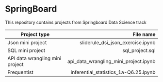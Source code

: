 # SpringBoard

This repository contains projects from Springboard Data Science track

|Project type |File name|
|----------------|----------------:|
| Json mini project | sliderule_dsi_json_exercise.ipynb |
|SQL mini project |        sql_project.sql |
|API data wrangling mini project | api_data_wrangling_mini_project.ipynb |
|Frequentist |inferential_statistics_1a-Q6.25.ipynb|
